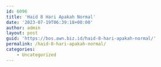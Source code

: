 ```yaml
---
id: 6096
title: 'Haid 8 Hari Apakah Normal'
date: '2023-07-19T06:39:18+00:00'
author: admin
layout: post
guid: 'https://bos.awn.biz.id/haid-8-hari-apakah-normal/'
permalink: /haid-8-hari-apakah-normal/
categories:
    - Uncategorized
---
```


